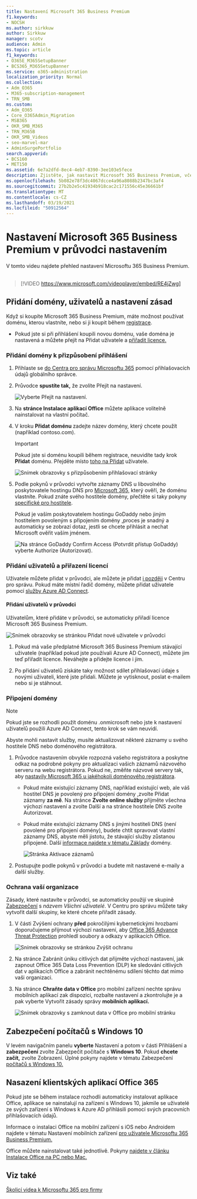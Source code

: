 ```yaml
---
title: Nastavení Microsoft 365 Business Premium
f1.keywords:
- NOCSH
ms.author: sirkkuw
author: Sirkkuw
manager: scotv
audience: Admin
ms.topic: article
f1_keywords:
- O365E_M365SetupBanner
- BCS365_M365SetupBanner
ms.service: o365-administration
localization_priority: Normal
ms.collection:
- Adm_O365
- M365-subscription-management
- TRN_SMB
ms.custom:
- Adm_O365
- Core_O365Admin_Migration
- MSB365
- OKR_SMB_M365
- TRN_M365B
- OKR_SMB_Videos
- seo-marvel-mar
- AdminSurgePortfolio
search.appverid:
- BCS160
- MET150
ms.assetid: 6e7a2dfd-8ec4-4eb7-8390-3ee103e5fece
description: Zjistěte, jak nastavit Microsoft 365 Business Premium, včetně přidání domény a uživatelů, nastavení zásad zabezpečení a dalších možností.
ms.openlocfilehash: 5b082e78f3dc4067dcce4a96a8088b2347bc3af4
ms.sourcegitcommit: 27b2b2e5c41934b918cac2c171556c45e36661bf
ms.translationtype: MT
ms.contentlocale: cs-CZ
ms.lasthandoff: 03/19/2021
ms.locfileid: "50912564"
---
```

# <a name="set-up-microsoft-365-business-premium-in-the-setup-wizard"></a>Nastavení Microsoft 365 Business Premium v průvodci nastavením

V tomto videu najdete přehled nastavení Microsoftu 365 Business Premium.<br><br>

> [!VIDEO https://www.microsoft.com/videoplayer/embed/RE4jZwg] 

## <a name="add-your-domain-users-and-set-up-policies"></a>Přidání domény, uživatelů a nastavení zásad

Když si koupíte Microsoft 365 Business Premium, máte možnost používat doménu, kterou vlastníte, nebo si ji koupit během [registrace](sign-up.md).

- Pokud jste si při přihlášení koupili novou doménu, vaše doména je nastavená a můžete přejít na Přidat uživatele a [přiřadit licence.](#add-users-and-assign-licenses)

### <a name="add-your-domain-to-personalize-sign-in"></a>Přidání domény k přizpůsobení přihlášení

1. Přihlaste se [do Centra pro správu Microsoftu 365](https://admin.microsoft.com) pomocí přihlašovacích údajů globálního správce. 

2. Průvodce **spustíte tak,** že zvolíte Přejít na nastavení.

    ![Vyberte Přejít na nastavení.](../media/gotosetupinadmincenter.png)

3. Na **stránce Instalace aplikací Office** můžete aplikace volitelně nainstalovat na vlastní počítač.
    
4. V kroku **Přidat doménu** zadejte název domény, který chcete použít (například contoso.com).

    > [!IMPORTANT]
    > Pokud jste si doménu koupili během registrace, neuvidíte tady krok **Přidat** doménu. Přejděte místo [toho na Přidat](#add-users-and-assign-licenses) uživatele.

    ![Snímek obrazovky s přizpůsobením přihlašovací stránky](../media/adddomain.png)

    
4. Podle pokynů v průvodci vytvořte záznamy DNS u libovolného poskytovatele hostingu DNS pro [Microsoft 365,](/office365/admin/get-help-with-domains/create-dns-records-at-any-dns-hosting-provider) který ověří, že doménu vlastníte. Pokud znáte svého hostitele domény, přečtěte si taky pokyny [specifické pro hostitele](/office365/admin/get-help-with-domains/set-up-your-domain-host-specific-instructions).

    Pokud je vaším poskytovatelem hostingu GoDaddy nebo jiným hostitelem povoleným s připojením domény [,](/office365/admin/get-help-with-domains/domain-connect)proces je snadný a automaticky se zobrazí dotaz, jestli se chcete přihlásit a nechat Microsoft ověřit vaším jménem.

    ![Na stránce GoDaddy Confirm Access (Potvrdit přístup GoDaddy) vyberte Authorize (Autorizovat).](../media/godaddyauth.png)

### <a name="add-users-and-assign-licenses"></a>Přidání uživatelů a přiřazení licencí

Uživatele můžete přidat v průvodci, ale můžete je přidat [i později](../admin/add-users/add-users.md) v Centru pro správu. Pokud máte místní řadič domény, můžete přidat uživatele pomocí [služby Azure AD Connect](/azure/active-directory/hybrid/how-to-connect-install-express).

#### <a name="add-users-in-the-wizard"></a>Přidání uživatelů v průvodci

Uživatelům, které přidáte v průvodci, se automaticky přiřadí licence Microsoft 365 Business Premium.

![Snímek obrazovky se stránkou Přidat nové uživatele v průvodci](../media/addnewuserspage.png)

1. Pokud má vaše předplatné Microsoft 365 Business Premium stávající uživatele (například pokud jste používali Azure AD Connect), můžete jim teď přiřadit licence. Neváhejte a přidejte licence i jim.

2. Po přidání uživatelů získáte taky možnost sdílet přihlašovací údaje s novými uživateli, které jste přidali. Můžete je vytisknout, poslat e-mailem nebo si je stáhnout.

### <a name="connect-your-domain"></a>Připojení domény

> [!NOTE]
> Pokud jste se rozhodli použít doménu .onmicrosoft nebo jste k nastavení uživatelů použili Azure AD Connect, tento krok se vám neuvidí.
  
Abyste mohli nastavit služby, musíte aktualizovat některé záznamy u svého hostitele DNS nebo doménového registrátora.
  
1. Průvodce nastavením obvykle rozpozná vašeho registrátora a poskytne odkaz na podrobné pokyny pro aktualizaci vašich záznamů názvového serveru na webu registrátora. Pokud ne, změňte názvové servery tak, aby [nastavily Microsoft 365 u jakéhokoli doménového registrátora](../admin/get-help-with-domains/change-nameservers-at-any-domain-registrar.md). 

    - Pokud máte existující záznamy DNS, například existující web, ale váš hostitel DNS je povolený pro připojení domény [,](/office365/admin/get-help-with-domains/domain-connect)zvolte Přidat záznamy **za mě**. Na stránce **Zvolte online služby** přijměte všechna výchozí nastavení a  zvolte Další a na stránce hostitele DNS zvolte Autorizovat. 
    - Pokud máte existující záznamy DNS s jinými hostiteli DNS (není povolené pro připojení domény), budete chtít spravovat vlastní záznamy DNS, abyste měli jistotu, že stávající služby zůstanou připojené. Další [informace najdete v tématu Základy](/office365/admin/get-help-with-domains/dns-basics) domény.

        ![Stránka Aktivace záznamů](../media/activaterecords.png)

2. Postupujte podle pokynů v průvodci a budete mít nastavené e-maily a další služby.

### <a name="protect-your-organization"></a>Ochrana vaší organizace 

Zásady, které nastavíte v průvodci, se automaticky použijí ve skupině [Zabezpečení](/office365/admin/create-groups/compare-groups#security-groups) s *názvem Všichni uživatelé*. V Centru pro správu můžete taky vytvořit další skupiny, ke které chcete přiřadit zásady.

1. V části Zvýšení ochrany **před** pokročilými kybernetickými hrozbami doporučujeme přijmout výchozí nastavení, aby [Office 365 Advance Threat Protection](../security/office-365-security/office-365-atp.md) prohledl soubory a odkazy v aplikacích Office.

    ![Snímek obrazovky se stránkou Zvýšit ochranu](../media/increasetreatprotection.png)


2. Na  stránce Zabránit úniku citlivých dat přijměte výchozí nastavení, jak zapnout Office 365 Data Loss Prevention (DLP) ke sledování citlivých dat v aplikacích Office a zabránit nechtěnému sdílení těchto dat mimo vaši organizaci.

3. Na stránce **Chraňte data v Office** pro mobilní zařízení nechte správu mobilních aplikací zak dispozici, rozbalte nastavení a zkontrolujte je a pak vyberte Vytvořit zásady správy **mobilních aplikací.**

    ![Snímek obrazovky s zamknout data v Office pro mobilní stránku](../media/protectdatainmobile.png)


## <a name="secure-windows-10-pcs"></a>Zabezpečení počítačů s Windows 10

V levém navigačním panelu **vyberte** Nastavení a potom v části Přihlášení a **zabezpečení** zvolte Zabezpečit počítače s **Windows 10**. Pokud **chcete začít,** zvolte Zobrazení. Úplné pokyny najdete v tématu Zabezpečení [počítačů s Windows 10.](secure-win-10-pcs.md)

## <a name="deploy-office-365-client-apps"></a>Nasazení klientských aplikací Office 365

Pokud jste se během instalace rozhodli automaticky instalovat aplikace Office, aplikace se nainstalují na zařízení s Windows 10, jakmile se uživatelé ze svých zařízení s Windows k Azure AD přihlásili pomocí svých pracovních přihlašovacích údajů.

Informace o instalaci Office na mobilní zařízení s iOS nebo Androidem najdete v tématu Nastavení mobilních zařízení [pro uživatele Microsoftu 365 Business Premium.](set-up-mobile-devices.md)

Office můžete nainstalovat také jednotlivě. Pokyny [najdete v článku Instalace Office na PC nebo Mac.](https://support.microsoft.com/office/4414eaaf-0478-48be-9c42-23adc4716658)

## <a name="see-also"></a>Viz také

[Školicí videa k Microsoftu 365 pro firmy](https://support.microsoft.com/office/6ab4bbcd-79cf-4000-a0bd-d42ce4d12816)